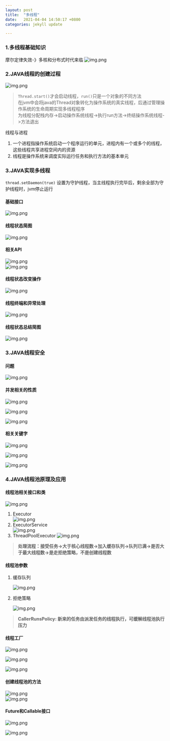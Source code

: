 ```yaml
---
layout: post
title:  "多线程"
date:   2021-04-04 14:50:17 +0800
categories: jekyll update

---
```


### 1.多线程基础知识

摩尔定律失效-》多核和分布式时代来临
![img.png][thread01]

### 2.JAVA线程的创建过程

![img.png][thread02]

>`Thread.start()`才会启动线程，`run()`只是一个对象的不同方法  
> 在jvm中会将java的Thread对象转化为操作系统的真实线程，后通过管理操作系统的生命周期实现多线程程序  
> 为线程分配栈内存->启动操作系统线程->执行run方法->终结操作系统线程->方法退出

线程与进程
1. 一个进程指操作系统启动一个程序运行的单元，进程内有一个或多个的线程，这些线程共享进程空间内的资源
2. 线程是操作系统来调度实际运行任务和执行方法的基本单元

### 3.JAVA实现多线程

`thread.setDaemon(true)` 设置为守护线程，当主线程执行完毕后，剩余全部为守护线程时，jvm停止运行

#### 基础接口

![img.png][thread02]

#### 线程状态简图

![img.png][thread03]

#### 相关API

![img.png][thread04]  
![img.png][thread05]  

#### 线程状态改变操作  

![img.png][thread06] 

#### 线程终端和异常处理

![img.png][thread07]

#### 线程状态总结简图

![img.png][thread08]


### 3.JAVA线程安全

#### 问题
![img.png][thread09]

#### 并发相关的性质
![img.png][thread10]

![img.png][thread11]

![img.png][thread12]

#### 相关关键字

![img.png][thread13]  

![img.png][thread14]

![img.png][thread15]

### 4.JAVA线程池原理及应用

#### 线程池相关接口和类

![img.png][thread16]

1. Executor  
   ![img.png][thread17]  
1. ExecutorService  
   ![img.png][thread18]  
1. ThreadPoolExecutor
   ![img.png][thread19]

>**处理流程：接受任务->大于核心线程数->加入缓存队列->队列已满->是否大于最大线程数->是走拒绝策略，不是创建线程数**

#### 线程池参数

1. 缓存队列

   ![img.png][thread20]

2. 拒绝策略
   
   ![img.png][thread21]

>**CallerRunsPolicy: 新来的任务由派发任务的线程执行，可缓解线程池执行压力**

#### 线程工厂

![img.png][thread22]  

![img.png][thread23]  

![img.png][thread24]

#### 创建线程池的方法

![img.png][thread25]  
![img.png][thread26]

#### Future和Callable接口

![img.png][thread27]  

![img.png][thread28]









 













[thread00]: {{site.baseurl}}/assets/images/thread/img.png
[thread01]: {{site.baseurl}}/assets/images/thread/img_1.png
[thread02]: {{site.baseurl}}/assets/images/thread/img_2.png
[thread03]: {{site.baseurl}}/assets/images/thread/img_3.png
[thread04]: {{site.baseurl}}/assets/images/thread/img_4.png
[thread05]: {{site.baseurl}}/assets/images/thread/img_5.png
[thread06]: {{site.baseurl}}/assets/images/thread/img_6.png
[thread07]: {{site.baseurl}}/assets/images/thread/img_7.png
[thread08]: {{site.baseurl}}/assets/images/thread/img_8.png
[thread09]: {{site.baseurl}}/assets/images/thread/img_9.png
[thread10]: {{site.baseurl}}/assets/images/thread/img_10.png
[thread11]: {{site.baseurl}}/assets/images/thread/img_11.png
[thread12]: {{site.baseurl}}/assets/images/thread/img_12.png
[thread13]: {{site.baseurl}}/assets/images/thread/img_13.png
[thread14]: {{site.baseurl}}/assets/images/thread/img_14.png
[thread15]: {{site.baseurl}}/assets/images/thread/img_15.png
[thread16]: {{site.baseurl}}/assets/images/thread/img_16.png
[thread17]: {{site.baseurl}}/assets/images/thread/img_17.png
[thread18]: {{site.baseurl}}/assets/images/thread/img_18.png
[thread19]: {{site.baseurl}}/assets/images/thread/img_19.png
[thread20]: {{site.baseurl}}/assets/images/thread/img_20.png
[thread21]: {{site.baseurl}}/assets/images/thread/img_21.png
[thread22]: {{site.baseurl}}/assets/images/thread/img_22.png
[thread23]: {{site.baseurl}}/assets/images/thread/img_23.png
[thread24]: {{site.baseurl}}/assets/images/thread/img_24.png
[thread25]: {{site.baseurl}}/assets/images/thread/img_25.png
[thread26]: {{site.baseurl}}/assets/images/thread/img_26.png
[thread27]: {{site.baseurl}}/assets/images/thread/img_27.png
[thread28]: {{site.baseurl}}/assets/images/thread/img_28.png